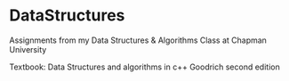 # DataStructures
Assignments from my Data Structures &amp; Algorithms Class at Chapman University


Textbook: Data Structures and algorithms in c++ Goodrich second edition
